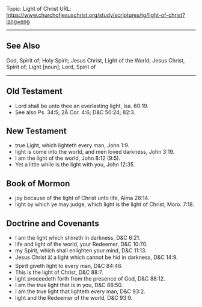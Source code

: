 Topic: Light of Christ
URL: https://www.churchofjesuschrist.org/study/scriptures/tg/light-of-christ?lang=eng

---

## See Also

God, Spirit of; Holy Spirit; Jesus Christ, Light of the World; Jesus Christ, Spirit of; Light [noun]; Lord, Spirit of

---

## Old Testament

- Lord shall be unto thee an everlasting light, Isa. 60:19.
- See also Ps. 34:5; 2Â Cor. 4:6; D&C 50:24; 82:3.

## New Testament

- true Light, which lighteth every man, John 1:9.
- light is come into the world, and men loved darkness, John 3:19.
- I am the light of the world, John 8:12 (9:5).
- Yet a little while is the light with you, John 12:35.

## Book of Mormon

- joy because of the light of Christ unto life, Alma 28:14.
- light by which ye may judge, which light is the light of Christ, Moro. 7:18.

## Doctrine and Covenants

- I am the light which shineth in darkness, D&C 6:21.
- life and light of the world, your Redeemer, D&C 10:70.
- my Spirit, which shall enlighten your mind, D&C 11:13.
- Jesus Christ â¦ a light which cannot be hid in darkness, D&C 14:9.
- Spirit giveth light to every man, D&C 84:46.
- This is the light of Christ, D&C 88:7.
- light proceedeth forth from the presence of God, D&C 88:12.
- I am the true light that is in you, D&C 88:50.
- I am the true light that lighteth every man, D&C 93:2.
- light and the Redeemer of the world, D&C 93:9.

